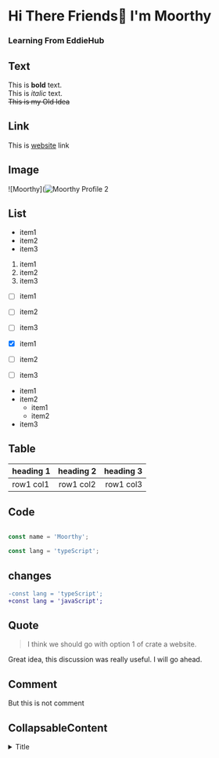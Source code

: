 # Hi There Friends👋 I'm Moorthy <br>

### Learning From EddieHub

## Text
  This is **bold** text.<br>
  This is *italic* text.<br>
  ~~This is my Old Idea~~<br>



## Link
This is [website](google.com) link<br>

  
  
## Image
![Moorthy](![Moorthy Profile 2](https://github.com/MOORTHY2022/MOORTHY2022/assets/112195544/e1ee22b5-5544-4c4e-a382-a4ac06ffbbd4)<br>



 ## List
 - item1
 - item2
 - item3<br>
 
 1. item1
 2. item2
 3. item3<br>
 
 - [ ] item1
 - [ ] item2
 - [ ] item3<br>
 
 - [x] item1
 - [ ] item2
 - [ ] item3<br>
 
 - item1
 - item2
     - item1
     - item2
 - item3<br>



## Table
| heading 1 | heading 2| heading 3 |
| :--- | :---: | ---: |
| row1 col1 | row1 col2 | row1 col3 |<br>



 ## Code
 ```js
 
 const name = 'Moorthy';
 ```
 ```ts
 const lang = 'typeScript';
 ```



 ## changes
 ```diff
 -const lang = 'typeScript';
 +const lang = 'javaScript';
 ```



 ## Quote
 > I think we should go with option 1 of crate a website.

  Great idea, this discussion was really useful. I will go ahead.

 


 ## Comment
 <!-- this is comment<br> -->
 But this is not comment

## CollapsableContent
<details>
  <summary>Title</summary>
    inside some messages.
</details>
<!--
**MOORTHY2022/MOORTHY2022** is a ✨ _special_ ✨ repository because its `README.md` (this file) appears on your GitHub profile.

Here are some ideas to get you started:

- 🔭 I’m currently working on ...
- 🌱 I’m currently learning ...
- 👯 I’m looking to collaborate on ...
- 🤔 I’m looking for help with ...
- 💬 Ask me about ...
- 📫 How to reach me: ...
- 😄 Pronouns: ...
- ⚡ Fun fact: ...
-->
